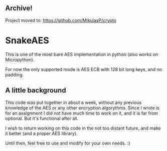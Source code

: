 Archive!
--

Project moved to: https://github.com/MikulasP/crypto

#

# SnakeAES

This is one of the most bare AES implementation in python (also works on Micropython). 

For now the only supported mode is AES ECB with 128 bit long keys, and no padding. 

A little background
-------------------

This code was put together in about a week, without any previous knowledge of the AES or any other encryption algorythms.
Since I wrote is for an assignment I did not have much time to work on it, and it is far from optional. But it's functional after all.

I wish to return working on this code in the not too distant future, and make it better (and a proper AES library).

Until then, feel free to use and modify for your own needs. :)
